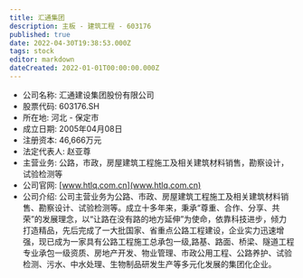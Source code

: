 ```yaml
---
title: 汇通集团
description: 主板 - 建筑工程 - 603176
published: true
date: 2022-04-30T19:38:53.000Z
tags: stock
editor: markdown
dateCreated: 2022-01-01T00:00:00.000Z
---
```


- 公司名称: 汇通建设集团股份有限公司
- 股票代码: 603176.SH
- 所在地: 河北 - 保定市
- 成立日期: 2005年04月08日
- 注册资本: 46,666万元
- 法定代表人: 赵亚尊
- 主营业务: 公路，市政，房屋建筑工程施工及相关建筑材料销售，勘察设计，试验检测等
- 公司官网: [www.htlq.com.cn](www.htlq.com.cn)
- 公司介绍: 公司主营业务为公路、市政、房屋建筑工程施工及相关建筑材料销售、勘察设计、试验检测等。成立十多年来，秉承“尊重、合作、分享、共荣”的发展理念，以“让路在没有路的地方延伸”为使命，依靠科技进步，倾力打造精品，先后完成了一大批国家、省重点公路工程建设，企业实力迅速增强，现已成为一家具有公路工程施工总承包一级,路基、路面、桥梁、隧道工程专业承包一级资质、房地产开发、物业管理、市政公用工程、公路养护、试验检测、污水、中水处理、生物制品研发生产等多元化发展的集团化企业。


